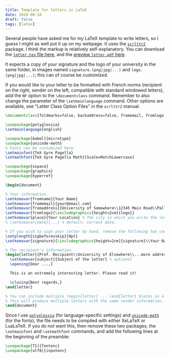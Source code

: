 ```yaml
---
title: Template for letters in LaTeX
date: 2020-08-18
draft: false
tags: [latex]
---
```


Several people have asked me for my LaTeX template to write letters, so I guess I might as well put it up on my webpage.
It uses the [`scrlttr2`](https://www.ctan.org/pkg/scrlttr2) package.
I think the markup is relatively self-explanatory.
You can download the [`letter.tex` file here](letter.tex), and the [preview `letter.pdf` here](letter.pdf).
<!--more-->

It expects a copy of your signature and the logo of your university in the same folder, in images named `signature.(png|jpg|...)` and `logo.(png|jpg|...)`; this can of course be customized.

If you would like to your letter to be formatted with French norms (recipient on the right, sender on the left, compatible with standard windowed letters), add the `NF` option to the `\documentclass` command.
Remember to also change the parameter of the `\setmainlanguage` command.
Other options are available, see "Letter Class Option Files" in the `scrlttr2` manual.

```tex
\documentclass[foldmarks=false, backaddress=false, fromemail, fromlogo, fromrule]{scrlttr2}

\usepackage{polyglossia}
\setmainlanguage{english}

\usepackage[babel]{microtype}
\usepackage{unicode-math}
% Fonts can be customized here.
\setmainfont{TeX Gyre Pagella}
\setmathfont{TeX Gyre Pagella Math}[Scale=MatchLowercase]

\usepackage{xspace}
\usepackage{graphicx}
\usepackage{hyperref}

\begin{document}

% Your information.
\setkomavar{fromname}{Your Name}
\setkomavar{fromemail}{your@email.com}
\setkomavar{fromaddress}{University of Somewhere\\12345 Main Road\\Pallet Town}
\setkomavar{fromlogo}{\includegraphics[height=2cm]{logo}}
\setkomavar{place}{Your Location} % The city in which you write the letter.
% \setkomavar{date}{...} % default: current date.

% If you wish to sign your letter by hand, remove the following two commands.
\setplength{sigbeforevskip}{0pt}                                           % removes the space reserved for a handwritten signature
\setkomavar{signature}{\includegraphics[height=2cm]{signature}\\Your Name} % inserts the picture of the signature and your name

% The recipient's information.
\begin{letter}{Prof. Recipient\\University of Elsewhere\\...more address info...}
  \setkomavar{subject}{Subject of the letter} % optional
  \opening{Dear ...,}

  This is an extremely interesting letter. Please read it!

  \closing{Best regards,}
\end{letter}

% You can include multiple \begin{letter} ... \end{letter} blocks in a single file.
% This will produce multiple letters with the same sender information.
\end{document}
```

Since I use [`polyglossia`](https://www.ctan.org/pkg/polyglossia) (for language-specific settings) and [`unicode-math`](https://www.ctan.org/pkg/unicode-math) (for the fonts), the file needs to be compiled with either XeLaTeX or LuaLaTeX.
If you do not want this, then remove these two packages, the `\setmainfont` and `\setmathfont` commands, and add the following lines at the beginning of the preamble:

```tex
\usepackage[T1]{fontenc}
\usepackage[utf8]{inputenc}
```

